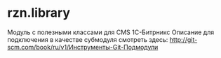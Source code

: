 rzn.library
===========

Модуль с полезными классами для CMS 1С-Битрникс
Описание для подключения в качестве субмодуля смотреть здесь: http://git-scm.com/book/ru/v1/Инструменты-Git-Подмодули
